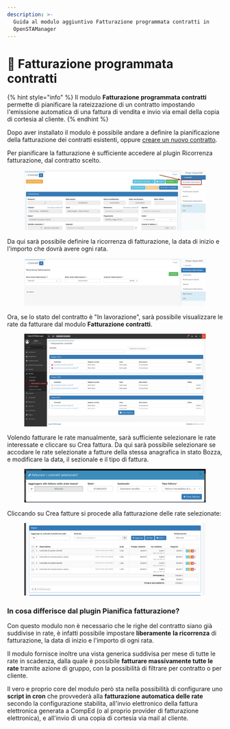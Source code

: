 ```yaml
---
description: >-
  Guida al modulo aggiuntivo Fatturazione programmata contratti in
  OpenSTAManager
---
```


# 📗 Fatturazione programmata contratti

{% hint style="info" %}
Il modulo **Fatturazione programmata contratti** permette di pianificare la rateizzazione di un contratto impostando l'emissione automatica di una fattura di vendita e invio via email della copia di cortesia al cliente.
{% endhint %}

Dopo aver installato il modulo è possibile andare a definire la pianificazione della fatturazione dei contratti esistenti, oppure [creare un nuovo contratto](../openstamanager/modules/vendite/contratti/#creazione).

Per pianificare la fatturazione è sufficiente accedere al plugin Ricorrenza fatturazione, dal contratto scelto.

<figure><img src="../.gitbook/assets/immagine (74).png" alt=""><figcaption></figcaption></figure>

Da qui sarà possibile definire la ricorrenza di fatturazione, la data di inizio e l'importo che dovrà avere ogni rata.

<figure><img src="../.gitbook/assets/immagine (531).png" alt=""><figcaption></figcaption></figure>

Ora, se lo stato del contratto è "In lavorazione", sarà possibile visualizzare le rate da fatturare dal modulo **Fatturazione contratti**.

<figure><img src="../.gitbook/assets/immagine (349).png" alt=""><figcaption></figcaption></figure>

Volendo fatturare le rate manualmente, sarà sufficiente selezionare le rate interessate e cliccare su Crea fattura. Da qui sarà possibile selezionare se accodare le rate selezionate a fatture della stessa anagrafica in stato Bozza, e modificare la data, il sezionale e il tipo di fattura.

<figure><img src="../.gitbook/assets/immagine (530).png" alt=""><figcaption></figcaption></figure>

Cliccando su Crea fatture si procede alla fatturazione delle rate selezionate:

<figure><img src="../.gitbook/assets/immagine (65).png" alt=""><figcaption></figcaption></figure>

### In cosa differisce dal plugin Pianifica fatturazione?

Con questo modulo non è necessario che le righe del contratto siano già suddivise in rate, è infatti possibile impostare **liberamente** **la ricorrenza** di fatturazione, la data di inizio e l'importo di ogni rata.

Il modulo fornisce inoltre una vista generica suddivisa per mese di tutte le rate in scadenza, dalla quale è possibile **fatturare massivamente tutte le rate** tramite azione di gruppo, con la possibilità di filtrare per contratto o per cliente.

Il vero e proprio core del modulo però sta nella possibilità di configurare uno **script in cron** che provvederà alla **fatturazione automatica delle rate** secondo la configurazione stabilita, all'invio elettronico della fattura elettronica generata a CompEd (o al proprio provider di fatturazione elettronica), e all'invio di una copia di cortesia via mail al cliente.

&#x20;
